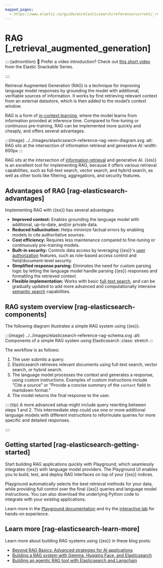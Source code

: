 ```yaml
---
mapped_pages:
  - https://www.elastic.co/guide/en/elasticsearch/reference/current/_retrieval_augmented_generation.html
---
```


# RAG [_retrieval_augmented_generation]

::::{admonition} 🍿 Prefer a video introduction?
Check out [this short video](https://www.youtube.com/watch?v=OS4ZefUPAks) from the Elastic Snackable Series.

::::


Retrieval Augmented Generation (RAG) is a technique for improving language model responses by grounding the model with additional, verifiable sources of information. It works by first retrieving relevant context from an external datastore, which is then added to the model’s context window.

RAG is a form of [in-context learning](https://arxiv.org/abs/2301.00234), where the model learns from information provided at inference time. Compared to fine-tuning or continuous pre-training, RAG can be implemented more quickly and cheaply, and offers several advantages.

:::{image} ../../images/elasticsearch-reference-rag-venn-diagram.svg
:alt: RAG sits at the intersection of information retrieval and generative AI
:width: 600px
:::

RAG sits at the intersection of [information retrieval](https://www.elastic.co/what-is/information-retrieval) and generative AI. {{es}} is an excellent tool for implementing RAG, because it offers various retrieval capabilities, such as full-text search, vector search, and hybrid search, as well as other tools like filtering, aggregations, and security features.


## Advantages of RAG [rag-elasticsearch-advantages]

Implementing RAG with {{es}} has several advantages:

* **Improved context:** Enables grounding the language model with additional, up-to-date, and/or private data.
* **Reduced hallucination:** Helps minimize factual errors by enabling models to cite authoritative sources.
* **Cost efficiency:** Requires less maintenance compared to fine-tuning or continuously pre-training models.
* **Built-in security:** Controls data access by leveraging {{es}}'s [user authorization](../../deploy-manage/users-roles/cluster-or-deployment-auth/user-roles.md) features, such as role-based access control and field/document-level security.
* **Simplified response parsing:** Eliminates the need for custom parsing logic by letting the language model handle parsing {{es}} responses and formatting the retrieved context.
* **Flexible implementation:** Works with basic [full-text search](full-text.md), and can be gradually updated to add more advanced and computationally intensive [semantic search](semantic-search.md) capabilities.


## RAG system overview [rag-elasticsearch-components]

The following diagram illustrates a simple RAG system using {{es}}.

:::{image} ../../images/elasticsearch-reference-rag-schema.svg
:alt: Components of a simple RAG system using Elasticsearch
:class: stretch
:::

The workflow is as follows:

1. The user submits a query.
2. Elasticsearch retrieves relevant documents using full-text search, vector search, or hybrid search.
3. The language model processes the context and generates a response, using custom instructions. Examples of custom instructions include "Cite a source" or "Provide a concise summary of the `content` field in markdown format."
4. The model returns the final response to the user.

::::{tip}
A more advanced setup might include query rewriting between steps 1 and 2. This intermediate step could use one or more additional language models with different instructions to reformulate queries for more specific and detailed responses.

::::



## Getting started [rag-elasticsearch-getting-started]

Start building RAG applications quickly with Playground, which seamlessly integrates {{es}} with language model providers. The Playground UI enables you to build, test, and deploy RAG interfaces on top of your {{es}} indices.

Playground automatically selects the best retrieval methods for your data, while providing full control over the final {{es}} queries and language model instructions. You can also download the underlying Python code to integrate with your existing applications.

Learn more in the [Playground documentation](rag/playground.md) and try the [interactive lab](https://www.elastic.co/demo-gallery/ai-playground) for hands-on experience.


## Learn more [rag-elasticsearch-learn-more]

Learn more about building RAG systems using {{es}} in these blog posts:

* [Beyond RAG Basics: Advanced strategies for AI applications](https://www.elastic.co/blog/beyond-rag-basics-semantic-search-with-elasticsearch)
* [Building a RAG system with Gemma, Hugging Face, and Elasticsearch](https://www.elastic.co/search-labs/blog/building-a-rag-system-with-gemma-hugging-face-elasticsearch)
* [Building an agentic RAG tool with Elasticsearch and Langchain](https://www.elastic.co/search-labs/blog/rag-agent-tool-elasticsearch-langchain)

